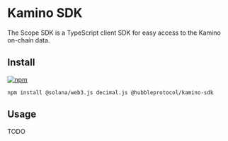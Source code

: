 # Kamino SDK

The Scope SDK is a TypeScript client SDK for easy access to the Kamino on-chain data.

## Install

[![npm](https://img.shields.io/npm/v/@hubbleprotocol/kamino-sdk)](https://www.npmjs.com/package/@hubbleprotocol/kamino-sdk)

```shell
npm install @solana/web3.js decimal.js @hubbleprotocol/kamino-sdk
```

## Usage

TODO